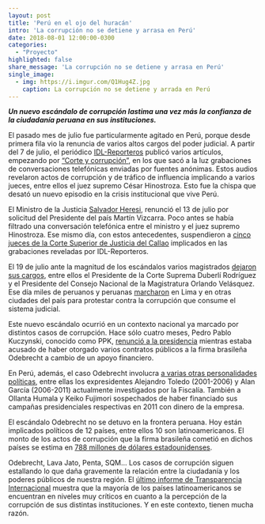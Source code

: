 ```yaml
---
layout: post
title: 'Perú en el ojo del huracán'
intro: 'La corrupción no se detiene y arrasa en Perú'
date: 2018-08-01 12:00:00-0300
categories:
  - "Proyecto"
highlighted: false
share_message: 'La corrupción no se detiene y arrasa en Perú'
single_image:
  - img: https://i.imgur.com/Q1Hug4Z.jpg
    caption: La corrupción no se detiene y arrada en Perú
---
```

***Un nuevo escándalo de corrupción lastima una vez más la confianza de la ciudadanía peruana en sus instituciones.***

El pasado mes de julio fue particularmente agitado en Perú, porque desde primera fila vio la renuncia de varios altos cargos del poder judicial. A partir del 7 de julio, el periódico [IDL-Reporteros](https://idl-reporteros.pe/) publicó varios artículos, empezando por [“Corte y corrupción”](https://idl-reporteros.pe/corte-y-corrupcion/), en los que sacó a la luz grabaciones de conversaciones telefónicas enviadas por fuentes anónimas. Estos audios revelaron actos de corrupción y de tráfico de influencia implicando a varios jueces, entre ellos el juez supremo César Hinostroza. Esto fue la chispa que desató un nuevo episodio en la crisis institucional que vive Perú. 

El Ministro de la Justicia [Salvador Heresi](https://www.latercera.com/mundo/noticia/presidente-peru-destituye-ministro-justicia-escandalo-corrupcion-involucra-magistrados/242743/), renunció el 13 de julio  por solicitud del Presidente del país Martín Vizcarra. Poco antes se había filtrado una conversación telefónica entre el ministro y el juez supremo Hinostroza. Ese mismo día, con estos antecedentes, suspendieron a [cinco jueces de la Corte Superior de Justicia del Callao](https://www.latercera.com/mundo/noticia/suspenden-5-jueces-la-corte-superior-justicia-corrupcion-judicial-peru/242487/) implicados en las grabaciones reveladas por IDL-Reporteros. 

El 19 de julio ante la magnitud de los escándalos varios magistrados [dejaron sus cargos](http://www.elmostrador.cl/noticias/mundo/2018/07/19/audios-de-la-verguenza-provocan-caida-del-presidente-de-la-corte-suprema-de-peru/), entre ellos el Presidente de la Corte Suprema Duberlí Rodríguez y el Presidente del Consejo Nacional de la Magistratura Orlando Velásquez. Ese día miles de peruanos y peruanas [marcharon](https://www.publimetro.cl/cl/noticias/2018/07/20/claves-escandalo-corrupcion-en-peru-audios-jueces-politicos.html) en Lima y en otras ciudades del país para protestar contra la corrupción que consume el sistema judicial. 

Este nuevo escándalo ocurrió en un contexto nacional ya marcado por distintos casos de corrupción. Hace sólo cuatro meses, Pedro Pablo Kuczynski, conocido como PPK, [renunció a la presidencia](https://www.elpais.com.uy/mundo/cayo-kuczynski-peru-primer-presidente-victima-odebrecht.html) mientras estaba acusado de haber otorgado varios contratos públicos a la firma brasileña Odebrecht a cambio de un apoyo financiero.

En Perú, además,  el caso Odebrecht involucra [a varias otras personalidades políticas](https://elpais.com/internacional/2018/06/11/america/1528709622_391364.html), entre ellas los expresidentes Alejandro Toledo (2001-2006) y Alan García (2006-2011) actualmente investigados por la Fiscalía. También a Ollanta Humala y Keiko Fujimori sospechados de haber financiado sus campañas presidenciales respectivas en 2011 con dinero de la empresa. 

El escándalo Odebrecht no se detuvo en la frontera peruana. Hoy están implicados políticos de 12 países, entre ellos 10 son latinoamericanos. El monto de los actos de corrupción que la firma brasileña cometió en dichos países se estima en [788 millones de dólares estadounidenses](https://www.bbc.com/mundo/noticias-38410759). 

Odebrecht, Lava Jato, Penta, SQM… Los casos de corrupción siguen estallando lo que daña gravemente la relación entre la ciudadanía y los poderes públicos de nuestra región. El [último informe de Transparencia Internacional](https://transparencia.org.es/wp-content/uploads/2018/02/america_ipc-2017.pdf) muestra que la mayoría de los países latinoamericanos se encuentran en niveles muy críticos en cuanto a la percepción de la corrupción de sus distintas instituciones. Y en este contexto, tienen mucha razón.
